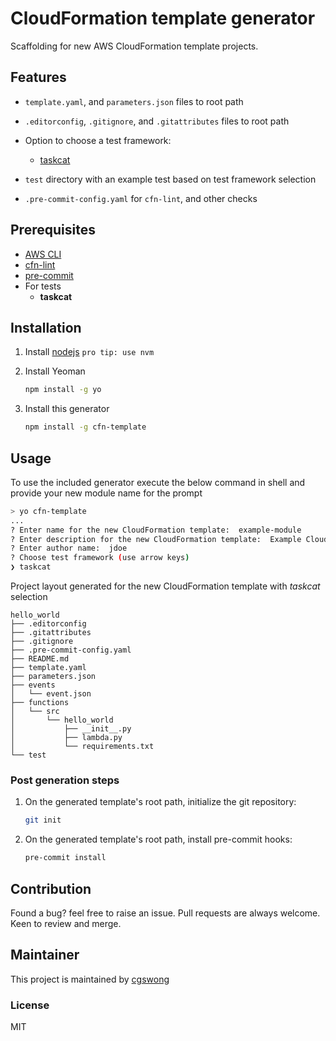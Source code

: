 # CloudFormation template generator

Scaffolding for new AWS CloudFormation template projects.

## Features

- `template.yaml`, and `parameters.json` files to root path

- `.editorconfig`, `.gitignore`, and `.gitattributes` files to root path

- Option to choose a test framework:

  - [taskcat](https://github.com/aws-quickstart/taskcat)

- `test` directory with an example test based on test framework selection

- `.pre-commit-config.yaml` for `cfn-lint`, and other checks

## Prerequisites

- [AWS CLI](https://docs.aws.amazon.com/cli/latest/userguide/cli-chap-install.html)
- [cfn-lint](https://github.com/aws-cloudformation/cfn-python-lint)
- [pre-commit](https://pre-commit.com/#install)
- For tests
  - **taskcat**

## Installation

1. Install [nodejs](https://nodejs.org/en/download/) `pro tip: use nvm`

2. Install Yeoman

   ```bash
   npm install -g yo
   ```

3. Install this generator

   ```bash
   npm install -g cfn-template
   ```

## Usage

To use the included generator execute the below command in shell and provide your new module name for the prompt

```bash
> yo cfn-template
...
? Enter name for the new CloudFormation template:  example-module
? Enter description for the new CloudFormation template:  Example CloudFormation template
? Enter author name:  jdoe
? Choose test framework (use arrow keys)
❯ taskcat
```

Project layout generated for the new CloudFormation template with _taskcat_ selection

```text
hello_world
├── .editorconfig
├── .gitattributes
├── .gitignore
├── .pre-commit-config.yaml
├── README.md
├── template.yaml
├── parameters.json
├── events
│   └── event.json
├── functions
│   └── src
│       └── hello_world
│           ├── __init__.py
│           ├── lambda.py
│           └── requirements.txt
└── test
```

### Post generation steps

1. On the generated template's root path, initialize the git repository:

   ```bash
   git init
   ```

2. On the generated template's root path, install pre-commit hooks:

   ```bash
   pre-commit install
   ```

## Contribution

Found a bug? feel free to raise an issue. Pull requests are always welcome. Keen to review and merge.

## Maintainer

This project is maintained by [cgswong](https://github.com/cgswong)

### License

MIT
